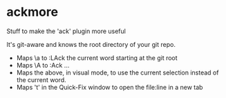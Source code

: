 # ackmore

Stuff to make the 'ack' plugin more useful

It's git-aware and knows the root directory of your git repo.

* Maps \a to :LAck the current word starting at the git root
* Maps \A to :Ack ...
* Maps the above, in visual mode, to use the current selection instead
  of the current word.
* Maps 't' in the Quick-Fix window to open the file:line in a new tab

